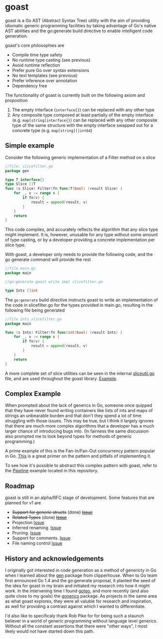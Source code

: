 goast
=====

goast is a Go AST (Abstract Syntax Tree) utility with the aim of providing idiomatic generic programming facilities by taking advantage of Go's native AST abilities and the go:generate build directive to enable intelligent code generation.

goast's core philosophies are

* Compile time type safety
* No runtime type casting (see previous)
* Avoid runtime reflection
* Prefer pure Go over syntax extensions
* No text templates (see previous)
* Prefer inference over annotation
* Dependency free

The functionality of goast is currently built on the following axiom and proposition

1. The empty interface (`interface{}`) can be replaced with any other type
2. Any composite type composed at least partially of the empty interface (e.g. `map[string]interface{}`) can be replaced with any other composite type of the same structure with the empty interface swapped out for a concrete type (e.g. `map[string][]int64`)

## Simple example

Consider the following generic implementation of a Filter method on a slice


```go
//file: slicefilter.go
package gen

type T interface{}
type Slice []T
func (s Slice) Filter(fn func(T)bool) (result Slice) {
	for _, v := range s {
		if fn(v) {
			result = append(result, v)
		}
	}
	return
}
```

This code compiles, and accurately reflects the algorithm that any slice type might implement. It is, however, unusable for any type without some amount of type casting, or by a developer providing a concrete implementation per slice type.

With goast, a developer only needs to provide the following code, and the go generate command will provide the rest

```go
//file main.go
package main

//go:generate goast write impl slicefilter.go

type Ints []int
```

The `go:generate` build directive instructs goast to write an implementation of the code in slicefilter.go for the types provided in main.go, resulting in the following file being generated

```go
//file ints_slicefilter.go
package main

func (s Ints) Filter(fn func(int)bool) (result Ints) {
	for _, v := range s {
		if fn(v) {
			result = append(result, v)
		}
	}
	return
}
```

A more complete set of slice utilities can be seen in the internal [sliceutil.go](https://github.com/jamesgarfield/goast/blob/master/gen/sliceutil.go) file, and are used throughout the goast library. [Example](https://github.com/jamesgarfield/goast/blob/master/filedecls_sliceutil.go).


## Complex Example

When prompted about the lack of generics in Go, someone once quipped that they have never found writing containers like lists of ints and maps of strings an unbearable burden and that don't they spend a lot of time struggling with those issues. This may be true, but I think it largely ignores that there are much more complex algorithms that a developer has a much larger chance of introducing bugs into. (In fairness the same discussion also prompted me to look beyond types for methods of generic programming.)

A prime example of this is the Fan-In/Fan-Out concurrency pattern popular in Go. [This](http://blog.golang.org/pipelines) is a great primer on the pattern and pitfalls of implementing it. 

To see how it's possible to abstract this complex pattern with goast, refer to the [Pipeline](https://github.com/jamesgarfield/goast/tree/master/example/pipeline) example located in this repository.


## Roadmap

goast is still in an alpha/RFC stage of development. Some features that are planned for v1 are

* ~~Support for generic structs~~ (done) ~~[Issue](https://github.com/jamesgarfield/goast/issues/1)~~
* ~~Related Types~~ (done) ~~[Issue](https://github.com/jamesgarfield/goast/issues/3)~~
* Projection [Issue](https://github.com/jamesgarfield/goast/issues/4)
* Inferred renaming. [Issue](https://github.com/jamesgarfield/goast/issues/2)
* Pruning. [Issue](https://github.com/jamesgarfield/goast/issues/6)
* Support for comments. [Issue](https://github.com/jamesgarfield/goast/issues/5)
* File naming control [Issue](https://github.com/jamesgarfield/goast/issues/7)


## History and acknowledgements

I originally got interested in code generation as a method of genericty in Go when I learned about the [gen](http://clipperhouse.github.io/gen/) package from clipperhouse. When to Go team first announced Go 1.4 and the go:generate proposal, it planted the seed of the idea for goast in my brain and initiated my research into how it might work. In the intervening time I found [gotgo](https://github.com/droundy/gotgo), and more recently (and also quite close to my goals) the [gonerics](https://github.com/bouk/gonerics) package. As projects in the same area as what goast explores, they were all valuble for research and inspiration, as well for providing a contrast against which I wanted to differentiate.

I'd also like to specificaly thank Rob Pike for for being such a staunch believer in a world of generic programming without language level generics. Without all the constant assertions that there were "other ways", I most likely would not have started down this path.


